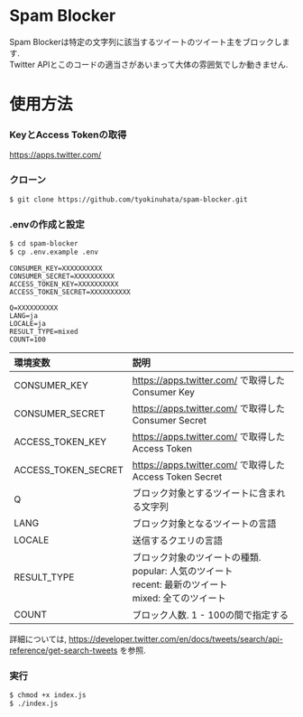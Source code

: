 # Spam Blocker

Spam Blockerは特定の文字列に該当するツイートのツイート主をブロックします.  
Twitter APIとこのコードの適当さがあいまって大体の雰囲気でしか動きません.

# 使用方法

### KeyとAccess Tokenの取得

https://apps.twitter.com/

### クローン

```bash
$ git clone https://github.com/tyokinuhata/spam-blocker.git
```

### .envの作成と設定

```bash
$ cd spam-blocker
$ cp .env.example .env
```

```dotenv
CONSUMER_KEY=XXXXXXXXXX
CONSUMER_SECRET=XXXXXXXXXX
ACCESS_TOKEN_KEY=XXXXXXXXXX
ACCESS_TOKEN_SECRET=XXXXXXXXXX

Q=XXXXXXXXXX
LANG=ja
LOCALE=ja
RESULT_TYPE=mixed
COUNT=100
```

|環境変数|説明|
|:--|:--|
|CONSUMER_KEY|https://apps.twitter.com/ で取得したConsumer Key|
|CONSUMER_SECRET|https://apps.twitter.com/ で取得したConsumer Secret|
|ACCESS_TOKEN_KEY|https://apps.twitter.com/ で取得したAccess Token|
|ACCESS_TOKEN_SECRET|https://apps.twitter.com/ で取得したAccess Token Secret|
|Q|ブロック対象とするツイートに含まれる文字列|
|LANG|ブロック対象となるツイートの言語|
|LOCALE|送信するクエリの言語|
|RESULT_TYPE|ブロック対象のツイートの種類.<br>popular: 人気のツイート<br>recent: 最新のツイート<br>mixed: 全てのツイート|
|COUNT|ブロック人数. 1 - 100の間で指定する|

詳細については, https://developer.twitter.com/en/docs/tweets/search/api-reference/get-search-tweets を参照.

### 実行

```bash
$ chmod +x index.js
$ ./index.js
```
